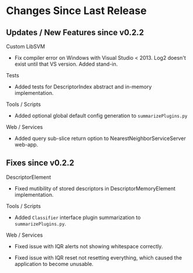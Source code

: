 Changes Since Last Release
==========================


Updates / New Features since v0.2.2
-----------------------------------

Custom LibSVM

  * Fix compiler error on Windows with Visual Studio < 2013.  Log2 doesn't exist
    until that VS version.  Added stand-in.

Tests

  * Added tests for DescriptorIndex abstract and in-memory implementation.

Tools / Scripts

  * Added optional global default config generation to ``summarizePlugins.py``

Web / Services

  * Added query sub-slice return option to NearestNeighborServiceServer web-app.


Fixes since v0.2.2
------------------

DescriptorElement

  * Fixed mutibility of stored descriptors in DescriptorMemoryElement
    implementation.

Tools / Scripts

  * Added ``Classifier`` interface plugin summarization to
    ``summarizePlugins.py``.

Web / Services

  * Fixed issue with IQR alerts not showing whitespace correctly.

  * Fixed issue with IQR reset not resetting everything, which caused the
    application to become unusable.
